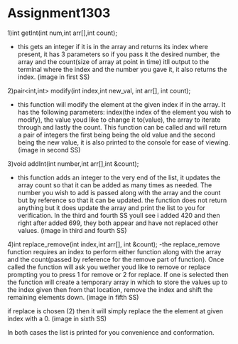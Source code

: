 # Assignment1303
1)int getInt(int num,int arr[],int count);
- this gets an integer if it is in the array and returns its index where present, it has 3 parameters
so if you pass it the desired number, the array and the count(size of array at point in time) itll output
to the terminal where the index and the number you gave it, it also returns the index.
(image in first SS)

2)pair<int,int> modify(int index,int new_val, int arr[], int count);
- this function will modify the element at the given index if in the array. It has the following parameters:
index(the index of the element you wish to modify), the value youd like to change it to(value), the array to
iterate through and lastly the count. This function can be called and will return a pair of integers the first being
being the old value and the second being the new value, it is also printed to the console for ease of viewing.
(image in second SS)

3)void addInt(int number,int arr[],int &count);
- this function adds an integer to the very end of the list, it updates the array count so that it can be added as many times
as needed. The number you wish to add is passed along with the array and the count but by reference so that it can be updated.
the function does not return anything but it does update the array and print the list to you for verification. In the third and
fourth SS youll see i added 420 and then right after added 699, they both appear and have not replaced other values.
(image in third and fourth SS)

4)int replace_remove(int index,int arr[], int &count);
-the replace_remove function requires an index to perform either function along with the array and the count(passed by reference
for the remove part of function). Once called the function will ask you wether youd like to remove or replace prompting you to
press 1 for remove or 2 for replace. 
If one is selected then the function will create a temporary array in which to store
the values up to the index given then from that location, remove the index and shift the remaining elements down.
(image in fifth SS)

if replace is chosen (2) then it will simply replace the the element at given index with a 0.
(image in sixth SS)

In both cases the list is printed for you convenience and conformation.
